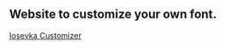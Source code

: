 ## Website to customize your own font.

[Iosevka Customizer](https://typeof.net/Iosevka/customizer)
